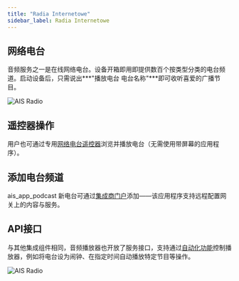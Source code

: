 ```yaml
---
title: "Radia Internetowe"
sidebar_label: Radia Internetowe
---
```


## 网络电台

音频服务之一是在线网络电台。设备开箱即用即提供数百个按类型分类的电台频道。启动设备后，只需说出***"播放电台 电台名称"***即可收听喜爱的广播节目。

![AIS Radio](/img/en/frontend/ais_integration_radio.png)

## 遥控器操作

用户也可通过专用[网络电台遥控器](/docs/ais_remote_index)浏览并播放电台（无需使用带屏幕的应用程序）。

## 添加电台频道

ais_app_podcast
新电台可通过[集成商门户](/docs/ais_dom_cloud_index)添加——该应用程序支持远程配置网关上的内容与服务。

## API接口

与其他集成组件相同，音频播放器也开放了服务接口，支持通过[自动化功能](/docs/ais_bramka_automation)控制播放器，例如将电台设为闹钟、在指定时间自动播放特定节目等操作。

![AIS Radio](/img/en/frontend/ais_integration_radio_api.png)